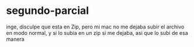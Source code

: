 # segundo-parcial
inge, disculpe que esta en Zip, pero mi mac no me dejaba subir el archivo en modo
normal, y si lo subia en un zip si me dejaba, asi que lo subi de esa manera
